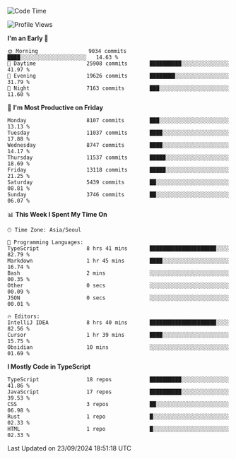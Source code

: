 <!--START_SECTION:waka-->
![Code Time](http://img.shields.io/badge/Code%20Time-6%2C741%20hrs%2042%20mins-blue)

![Profile Views](http://img.shields.io/badge/Profile%20Views-0-blue)

**I'm an Early 🐤** 

```text
🌞 Morning                9034 commits        ████░░░░░░░░░░░░░░░░░░░░░   14.63 % 
🌆 Daytime                25908 commits       ██████████░░░░░░░░░░░░░░░   41.97 % 
🌃 Evening                19626 commits       ████████░░░░░░░░░░░░░░░░░   31.79 % 
🌙 Night                  7163 commits        ███░░░░░░░░░░░░░░░░░░░░░░   11.60 % 
```
📅 **I'm Most Productive on Friday** 

```text
Monday                   8107 commits        ███░░░░░░░░░░░░░░░░░░░░░░   13.13 % 
Tuesday                  11037 commits       ████░░░░░░░░░░░░░░░░░░░░░   17.88 % 
Wednesday                8747 commits        ████░░░░░░░░░░░░░░░░░░░░░   14.17 % 
Thursday                 11537 commits       █████░░░░░░░░░░░░░░░░░░░░   18.69 % 
Friday                   13118 commits       █████░░░░░░░░░░░░░░░░░░░░   21.25 % 
Saturday                 5439 commits        ██░░░░░░░░░░░░░░░░░░░░░░░   08.81 % 
Sunday                   3746 commits        ██░░░░░░░░░░░░░░░░░░░░░░░   06.07 % 
```


📊 **This Week I Spent My Time On** 

```text
🕑︎ Time Zone: Asia/Seoul

💬 Programming Languages: 
TypeScript               8 hrs 41 mins       █████████████████████░░░░   82.79 % 
Markdown                 1 hr 45 mins        ████░░░░░░░░░░░░░░░░░░░░░   16.74 % 
Bash                     2 mins              ░░░░░░░░░░░░░░░░░░░░░░░░░   00.35 % 
Other                    0 secs              ░░░░░░░░░░░░░░░░░░░░░░░░░   00.09 % 
JSON                     0 secs              ░░░░░░░░░░░░░░░░░░░░░░░░░   00.01 % 

🔥 Editors: 
IntelliJ IDEA            8 hrs 40 mins       █████████████████████░░░░   82.56 % 
Cursor                   1 hr 39 mins        ████░░░░░░░░░░░░░░░░░░░░░   15.75 % 
Obsidian                 10 mins             ░░░░░░░░░░░░░░░░░░░░░░░░░   01.69 % 
```

**I Mostly Code in TypeScript** 

```text
TypeScript               18 repos            ██████████░░░░░░░░░░░░░░░   41.86 % 
JavaScript               17 repos            ██████████░░░░░░░░░░░░░░░   39.53 % 
CSS                      3 repos             ██░░░░░░░░░░░░░░░░░░░░░░░   06.98 % 
Rust                     1 repo              █░░░░░░░░░░░░░░░░░░░░░░░░   02.33 % 
HTML                     1 repo              █░░░░░░░░░░░░░░░░░░░░░░░░   02.33 % 
```




 Last Updated on 23/09/2024 18:51:18 UTC
<!--END_SECTION:waka-->
